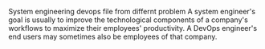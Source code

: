 System engineering devops file from differnt problem 
A system engineer's goal is usually to improve the technological components of a company's workflows to maximize their employees' productivity. 
A DevOps engineer's end users may sometimes also be employees of that company.
